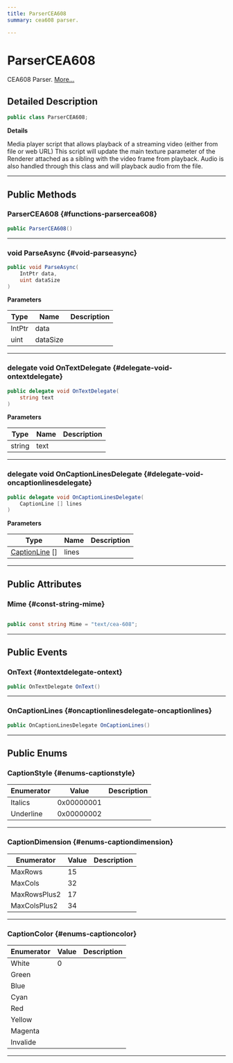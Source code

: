 ```yaml
---
title: ParserCEA608
summary: cea608 parser. 

---
```


# ParserCEA608




CEA608 Parser.   [More...](#detailed-description)  




## Detailed Description

```csharp
public class ParserCEA608; 
```


**Details**

Media player script that allows playback of a streaming video (either from file or web URL) This script will update the main texture parameter of the Renderer attached as a sibling with the video frame from playback. Audio is also handled through this class and will playback audio from the file. 





-----------



## Public Methods

###  ParserCEA608 {#functions-parsercea608}

```csharp
public ParserCEA608()
```






-----------

### void ParseAsync {#void-parseasync}

```csharp
public void ParseAsync(
    IntPtr data,
    uint dataSize
)
```


**Parameters**

| Type | Name  | Description  | 
|--|--|--|
| IntPtr |data||
| uint |dataSize||






-----------

### delegate void OnTextDelegate {#delegate-void-ontextdelegate}

```csharp
public delegate void OnTextDelegate(
    string text
)
```


**Parameters**

| Type | Name  | Description  | 
|--|--|--|
| string |text||






-----------

### delegate void OnCaptionLinesDelegate {#delegate-void-oncaptionlinesdelegate}

```csharp
public delegate void OnCaptionLinesDelegate(
    CaptionLine [] lines
)
```


**Parameters**

| Type | Name  | Description  | 
|--|--|--|
| [CaptionLine](/unity-api/api/UnityEngine.XR.MagicLeap/MLMedia/ParserCEA608/UnityEngine.XR.MagicLeap.MLMedia.ParserCEA608.CaptionLine.md) [] |lines||






-----------

## Public Attributes

### Mime {#const-string-mime}

```csharp

public const string Mime = "text/cea-608";

```






-----------

## Public Events

### OnText {#ontextdelegate-ontext}

```csharp
public OnTextDelegate OnText()
```






-----------

### OnCaptionLines {#oncaptionlinesdelegate-oncaptionlines}

```csharp
public OnCaptionLinesDelegate OnCaptionLines()
```






-----------

## Public Enums

### CaptionStyle {#enums-captionstyle}

| Enumerator | Value | Description |
| ---------- | ----- | ----------- |
| Italics | 0x00000001|   |
| Underline | 0x00000002|   |








-----------

### CaptionDimension {#enums-captiondimension}

| Enumerator | Value | Description |
| ---------- | ----- | ----------- |
| MaxRows | 15|   |
| MaxCols | 32|   |
| MaxRowsPlus2 | 17|   |
| MaxColsPlus2 | 34|   |








-----------

### CaptionColor {#enums-captioncolor}

| Enumerator | Value | Description |
| ---------- | ----- | ----------- |
| White | 0|   |
| Green | |   |
| Blue | |   |
| Cyan | |   |
| Red | |   |
| Yellow | |   |
| Magenta | |   |
| Invalide | |   |








-----------

